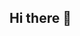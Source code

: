 ## Hi there 👋

<!--
**Suk66/Suk66** is a ✨ _special_ ✨ repository because its `README.md` (this file) appears on your GitHub profile.

<img src="https://img.shields.io/badge/html5-%23E34F26.svg?&style=for-the-badge&logo=html5&logoColor=tomato" />
<img src="https://img.shields.io/badge/css3-%231572B6.svg?&style=for-the-badge&logo=css3&logoColor=orange" />
<img src="https://img.shields.io/badge/javascript-%23F7DF1E.svg?&style=for-the-badge&logo=javascript&logoColor=black" />

<img src="https://img.shields.io/badge/python-%233776AB.svg?&style=for-the-badge&logo=python&logoColor=blue" />  

<img src="https://img.shields.io/badge/slack-%234A154B.svg?&style=for-the-badge&logo=slack&logoColor=yellow" />

<img src="https://img.shields.io/badge/java-%23007396.svg?&style=for-the-badge&logo=java&logoColor=white" />

<img src="https://img.shields.io/badge/github-%23181717.svg?&style=for-the-badge&logo=github&logoColor=white" />

bower

Here are some ideas to get you started:


[![Hits](https://hits.seeyoufarm.com/api/count/incr/badge.svg?url=https%3A%2F%2Fgithub.com%2FSuk66%2Fhit-counter&count_bg=%23C953CF&title_bg=%23555555&icon=bower.svg&icon_color=%2308BCDF&title=hits&edge_flat=false)](https://hits.seeyoufarm.com)

<img src="https://img.shields.io/badge/html5-%23E34F26.svg?&style=for-the-badge&logo=html5&logoColor=tomato" />
<img src="https://img.shields.io/badge/css3-%231572B6.svg?&style=for-the-badge&logo=css3&logoColor=orange" />
<img src="https://img.shields.io/badge/javascript-%23F7DF1E.svg?&style=for-the-badge&logo=javascript&logoColor=black" />

<img src="https://img.shields.io/badge/python-%233776AB.svg?&style=for-the-badge&logo=python&logoColor=blue" />  

<img src="https://img.shields.io/badge/slack-%234A154B.svg?&style=for-the-badge&logo=slack&logoColor=yellow" />

<img src="https://img.shields.io/badge/java-%23007396.svg?&style=for-the-badge&logo=java&logoColor=white" />

<img src="https://img.shields.io/badge/github-%23181717.svg?&style=for-the-badge&logo=github&logoColor=white" />





- 🔭 I’m currently working on ...
- 🌱 I’m currently learning ...
- 👯 I’m looking to collaborate on ...
- 🤔 I’m looking for help with ...
- 💬 Ask me about ...
- 📫 How to reach me: ...
- 😄 Pronouns: ...
- ⚡ Fun fact: ...
-->
